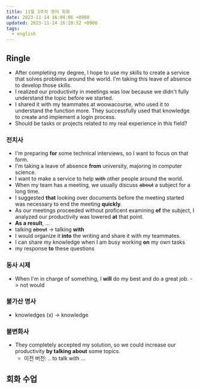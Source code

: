 ```yaml
---
title: 11월 3주차 영어 회화
date: 2023-11-14 16:04:06 +0900
updated: 2023-11-14 16:28:52 +0900
tags:
  - english
---
```


## Ringle

- After completing my degree, I hope to use my skills to create a service that solves problems around the world. I'm taking this leave of absence to develop those skills.
- I realized our productivity in meetings was low because we didn't fully understand the topic before we started.
- I shared it with my teammates at woowacourse, who used it to understand the function more. They successfully used that knowledge to create and implement a login process.
- Should be tasks or projects related to my real experience in this field?

### 전치사

- I'm preparing **for** some technical interviews, so I want to focus on that form.
- I'm taking a leave of absence **from** university, majoring in computer science.
- I want to make a service to help ~~with~~ other people around the world.
- When my team has a meeting, we usually discuss ~~about~~ a subject for a long time.
- I suggested **that** looking over documents before the meeting started was necessary to end the meeting **quickly**.
- As our meetings proceeded without proficent examining **of** the subject, I analyzed our productivity was lowered **at** that point.
- **As a result**, ...
- talking ~~about~~ -> talking **with**
- I would organize it **into** the writing and share it with my teammates.
- I can share my knowledge when I am busy working **on** my own tasks
- my response **to** these questions

### 동사 시제

- When I'm in charge of something, I **will** do my best and do a great job. -> not would

### 불가산 명사

- knowledges (x) -> knowledge
  
### 불변화사

- They completely accepted my solution, so we could increase our productivity **by talking about** some topics.
	- 이전 버전: .. to talk with ...

## 회화 수업

